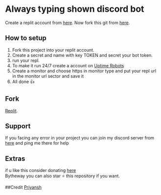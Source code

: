 # Always typing shown discord bot



Create a replit account from [here](https://replit.com/). Now fork this git from [here](https://repl.it/github/priyanshdotxyz/always-typing-status-discord-bot).
## How to setup
1. Fork this project into your replit account.
2. Create a secret and name with key TOKEN and secret your bot token.
3. run your repl.
4. To make it run 24/7 create a account on [Uptime Robots](https://uptimerobots.com) 
5. Create a monitor and choose https in monitor type and put your repl url in the monitor url sector and save it
6. All done 👍

## Fork
[Replit](https://repl.it/github/priyanshdotxyz/always-typing-status-discord-bot).

## Support
If you facing any error in your project you can join my discord server from [here](https://www.priyansh.xyz/discord) and ping me there for help

## Extras
if u like this consider donating [here](https://priyansh.xyz/donate)<br/>
Bytheway you can also star ⭐ this repository if you want.

##Credit
[Priyansh](https://www.priyansh.xyz)
